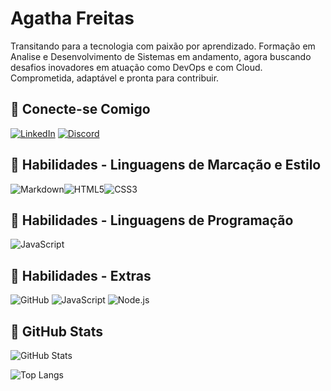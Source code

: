 # Agatha Freitas
 Transitando para a tecnologia com paixão por aprendizado. Formação em Analise e Desenvolvimento de Sistemas em andamento, agora buscando desafios inovadores em atuação como DevOps e com Cloud. Comprometida, adaptável e pronta para contribuir.

## 💟 Conecte-se Comigo

[![LinkedIn](https://img.shields.io/badge/LinkedIn-FFF?style=for-the-badge&logo=linkedin&logoColor=FFCBDB)](https://www.linkedin.com/in/agatha-freitas-1b3bb6212/) [![Discord](https://img.shields.io/badge/Discord-FFF?style=for-the-badge&logo=discord&logoColor=FFCBDB)](https://www.discord.com/in/hta_tatha/)

## 💟 Habilidades - Linguagens de Marcação e Estilo

![Markdown](https://img.shields.io/badge/Markdown-FFF?style=for-the-badge&logo=markdown&logoColor=FFCBDB)![HTML5](https://img.shields.io/badge/HTML5-FFF?style=for-the-badge&logo=html5&logoColor=FFCBDB)![CSS3](https://img.shields.io/badge/CSS3-FFF?style=for-the-badge&logo=css3&logoColor=FFCBDB)

## 💟 Habilidades - Linguagens de Programação

![JavaScript](https://img.shields.io/badge/JavaScript-FFF?style=for-the-badge&logo=javascript&logoColor=FFCBDB)

## 💟 Habilidades - Extras

![GitHub](https://img.shields.io/badge/git-FFF?style=for-the-badge&logo=git&logoColor=FFCBDB)
![JavaScript](https://img.shields.io/badge/GitHub-FFF?style=for-the-badge&logo=GitHub&logoColor=FFCBDB)
![Node.js](https://img.shields.io/badge/Node-FFF?style=for-the-badge&logo=Node.js&logoColor=FFCBDB)


## 💟 GitHub Stats

![GitHub Stats](https://github-readme-stats.vercel.app/api?username=AgathaNFreitas&theme=transparent&bg_color=FFF&border_color=000&show_icons=true&icon_color=000&title_color=000&text_color=FFCBDB)

![Top Langs](https://github-readme-stats-git-masterrstaa-rickstaa.vercel.app/api/top-langs/?username=AgathaNFreitas&layout=compact&bg_color=FFF&border_color=000&title_color=FFCBDB&text_color=FFCBDB)

